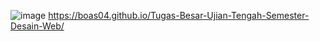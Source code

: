 ![image](https://github.com/user-attachments/assets/a721fb80-34ba-4a30-9ebf-1c060c67d80a)
https://boas04.github.io/Tugas-Besar-Ujian-Tengah-Semester-Desain-Web/
